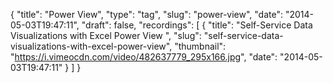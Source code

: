 {
  "title": "Power View",
  "type": "tag",
  "slug": "power-view",
  "date": "2014-05-03T19:47:11",
  "draft": false,
  "recordings": [
    {
      "title": "Self-Service Data Visualizations with Excel Power View ",
      "slug": "self-service-data-visualizations-with-excel-power-view",
      "thumbnail": "https://i.vimeocdn.com/video/482637779_295x166.jpg",
      "date": "2014-05-03T19:47:11"
    }
  ]
}